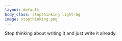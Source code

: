 ```yaml
---
layout: default
body_class: stopthinking light-bg
image: stopthinking.png
---
```


<p class="sage-advice">Stop thinking about writing it and just write it already.</p>